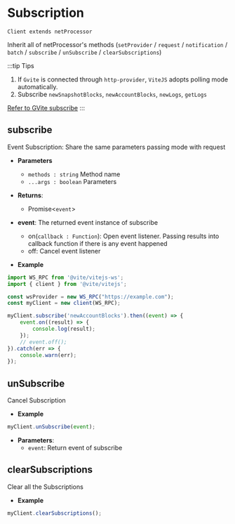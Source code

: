 # Subscription

`Client extends netProcessor`

Inherit all of netProcessor's methods (`setProvider` / `request` / `notification` / `batch` / `subscribe` / `unSubscribe` / `clearSubscriptions`)

:::tip Tips
1. If `Gvite` is connected through `http-provider`, `ViteJS` adopts polling mode automatically.
2. Subscribe `newSnapshotBlocks`, `newAccountBlocks`, `newLogs`, `getLogs`

[Refer to GVite subscribe](/api/rpc/subscribe)
:::

## subscribe
Event Subscription: Share the same parameters passing mode with request

- **Parameters**
    * `methods : string` Method name
    * `...args : boolean` Parameters

- **Returns**:
    - Promise<`event`>

- **event**: The returned event instance of subscribe
    - on(`callback : Function`): Open event listener. Passing results into callback function if there is any event happened
    - off: Cancel event listener

- **Example**
```javascript
import WS_RPC from '@vite/vitejs-ws';
import { client } from '@vite/vitejs';

const wsProvider = new WS_RPC("https://example.com");
const myClient = new client(WS_RPC);

myClient.subscribe('newAccountBlocks').then((event) => {
    event.on((result) => {
        console.log(result);
    });
    // event.off();
}).catch(err => {
    console.warn(err);
});
```

## unSubscribe
Cancel Subscription

- **Example**
```javascript
myClient.unSubscribe(event);
```

- **Parameters**: 
  * `event`: Return event of subscribe

## clearSubscriptions
Clear all the Subscriptions

- **Example**
```javascript
myClient.clearSubscriptions();
```
